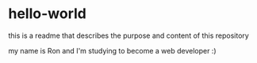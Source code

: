 # hello-world
this is a readme that describes the purpose and content of this repository

my name is Ron and I'm studying to become a web developer :)
